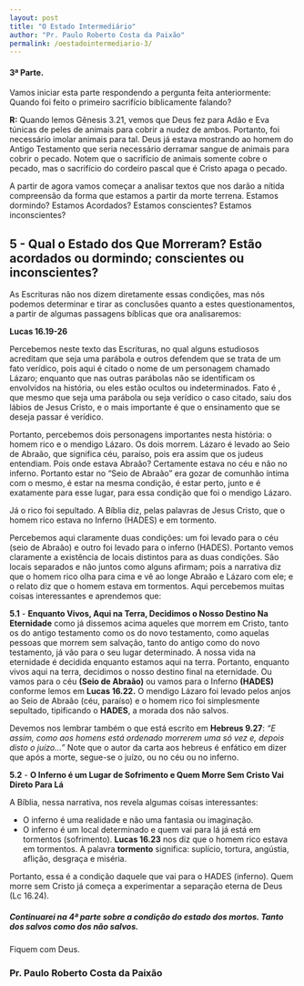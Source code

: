 ```yaml
---
layout: post
title: "O Estado Intermediário"
author: "Pr. Paulo Roberto Costa da Paixão"
permalink: /oestadointermediario-3/
---
```

#### 3ª Parte. 

Vamos iniciar esta parte respondendo a pergunta feita anteriormente: Quando foi feito o
primeiro sacrifício biblicamente falando?

**R:** Quando lemos Gênesis 3.21, vemos que Deus fez para Adão e Eva túnicas de peles de
animais para cobrir a nudez de ambos. Portanto, foi necessário imolar animais para tal. Deus já
estava mostrando ao homem do Antigo Testamento que seria necessário derramar sangue de
animais para cobrir o pecado. Notem que o sacrifício de animais somente cobre o pecado, mas o
sacrifício do cordeiro pascal que é Cristo apaga o pecado.

A partir de agora vamos começar a analisar textos que nos darão a nítida compreensão da
forma que estamos a partir da morte terrena. Estamos dormindo? Estamos Acordados? Estamos
conscientes? Estamos inconscientes?

## 5 - Qual o Estado dos Que Morreram? Estão acordados ou dormindo; conscientes ou inconscientes?

As Escrituras não nos dizem diretamente essas condições, mas nós podemos determinar e tirar as
conclusões quanto a estes questionamentos, a partir de algumas passagens bíblicas que ora analisaremos:

**Lucas 16.19-26**

Percebemos neste texto das Escrituras, no qual alguns estudiosos acreditam que seja uma parábola e
outros defendem que se trata de um fato verídico, pois aqui é citado o nome de um personagem chamado
Lázaro; enquanto que nas outras parábolas não se identificam os envolvidos na história, ou eles estão
ocultos ou indeterminados. Fato é , que mesmo que seja uma parábola ou seja verídico o caso citado, saiu
dos lábios de Jesus Cristo, e o mais importante é que o ensinamento que se deseja passar é verídico.

Portanto, percebemos dois personagens importantes nesta história: o homem rico e o mendigo
Lázaro. Os dois morrem. Lázaro é levado ao Seio de Abraão, que significa céu, paraíso, pois era assim que
os judeus entendiam. Pois onde estava Abraão? Certamente estava no céu e não no inferno. Portanto estar
no “Seio de Abraão” era gozar de comunhão íntima com o mesmo, é estar na mesma condição, é estar
perto, junto e é exatamente para esse lugar, para essa condição que foi o mendigo Lázaro.

Já o rico foi sepultado. A Bíblia diz, pelas palavras de Jesus Cristo, que o homem rico estava no
Inferno (HADES) e em tormento.

Percebemos aqui claramente duas condições: um foi levado para o céu (seio de Abraão) e outro foi
levado para o inferno (HADES). Portanto vemos claramente a existência de locais distintos para as duas
condições. São locais separados e não juntos como alguns afirmam; pois a narrativa diz que o homem rico
olha para cima e vê ao longe Abraão e Lázaro com ele; e o relato diz que o homem estava em tormentos.
Aqui percebemos muitas coisas interessantes e aprendemos que:

**5.1** - **Enquanto Vivos, Aqui na Terra, Decidimos o Nosso Destino Na Eternidade** como já dissemos acima aqueles que morrem em Cristo, tanto os do antigo testamento como os do novo testamento, como aquelas pessoas que morrem sem salvação, tanto do antigo como do novo testamento, já vão para o seu lugar determinado. 
A nossa vida na eternidade é decidida enquanto estamos aqui na terra. Portanto, enquanto vivos aqui
na terra, decidimos o nosso destino final na eternidade. Ou vamos para o céu **(Seio de Abraão)** ou vamos
para o Inferno **(HADES)** conforme lemos em **Lucas 16.22.** O mendigo Lázaro foi levado pelos anjos ao
Seio de Abraão (céu, paraíso) e o homem rico foi simplesmente sepultado, tipificando o **HADES**, a morada
dos não salvos.

Devemos nos lembrar também o que está escrito em **Hebreus 9.27**: _“E assim, como aos homens
está ordenado morrerem uma só vez e, depois disto o juízo...”_ Note que o autor da carta aos hebreus é
enfático em dizer que após a morte, segue-se o juízo, ou no céu ou no inferno.

**5.2** - **O Inferno é um Lugar de Sofrimento e Quem Morre Sem Cristo Vai Direto Para Lá**

A Bíblia, nessa narrativa, nos revela algumas coisas interessantes:

* O inferno é uma realidade e não uma fantasia ou imaginação.
* O inferno é um local determinado e quem vai para lá já está em tormentos (sofrimento).
**Lucas 16.23** nos diz que o homem rico estava em tormentos. A palavra **tormento** significa:
suplício, tortura, angústia, aflição, desgraça e miséria.

Portanto, essa é a condição daquele que vai para o HADES (inferno). Quem morre sem Cristo já
começa a experimentar a separação eterna de Deus (Lc 16.24).

##### Continuarei na 4ª parte sobre a condição do estado dos mortos. Tanto dos salvos como dos não salvos.

Fiquem com Deus.
### Pr. Paulo Roberto Costa da Paixão